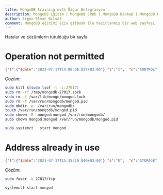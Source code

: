```yaml
---
title: MongoDB training with Özgür Entegrasyon
description: MongoDB Eğitim | MongoDB CRUD | MongoDB Backup | MongoDB Restore | MongoDB Replica Set | Özgür Entegrasyon | www.ozgurentegrasyon.com
author: Ergün Elvan Bilsel
comment: MongoDB eğitimi için gitbook ile hazırlanmış bir web sayfası. A gitbook web page for MongoDB Training.
---
```


Hatalar ve çözümlerin tutulduğu bir sayfa

# Operation not permitted

```json
{"t":{"$date":"2021-07-17T14:06:36.827+03:00"},"s":"I",  "c":"CONTROL",  "id":23331,   "ctx":"main","msg":"Could not set permissions on pid file {path_string}: {ec_message}","attr":{"path_string":"/var/run/mongodb/mongod.pid","ec_message":"Operation not permitted"}}
```

Çözüm:

```sh
sudo kill $(sudo lsof -t -i:27017) 
sudo rm -rf /tmp/mongodb-27017.sock
sudo rm -f /var/lib/mongo/mongod.lock
sudo rm -f /var/run/mongodb/mongod.pid
sudo mkdir -p  /var/run/mongodb/
touch /var/run/mongodb/mongod.pid
sudo chown -R  mongod:mongod /var/run/mongodb/
sudo chown mongod:mongod /var/run/mongodb/mongod.pid

```
```sh
sudo systemct   start mongod
```

# Address already in use

```json
{"t":{"$date":"2021-07-17T15:35:19.840+03:00"},"s":"E",  "c":"STORAGE",  "id":20568,   "ctx":"initandlisten","msg":"Error setting up listener","attr":{"error":{"code":9001,"codeName":"SocketException","errmsg":"Address already in use"}}}
```
Çözüm:

```sh
sudo fuser -k 27017/tcp
```

```sh
systemctl start mongod

```

